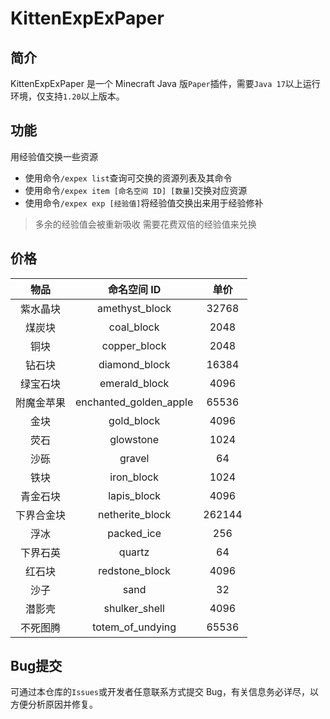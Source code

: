 # KittenExpExPaper

## 简介

KittenExpExPaper 是一个 Minecraft Java 版`Paper`插件，需要`Java 17`以上运行环境，仅支持`1.20`以上版本。

## 功能

用经验值交换一些资源

* 使用命令`/expex list`查询可交换的资源列表及其命令
* 使用命令`/expex item [命名空间 ID] [数量]`交换对应资源
* 使用命令`/expex exp [经验值]`将经验值交换出来用于经验修补

> 多余的经验值会被重新吸收
> 需要花费双倍的经验值来兑换

## 价格

|物品|命名空间 ID|单价|
|:----------:|:----------------------:|:------:|
|紫水晶块|amethyst_block|32768|
|煤炭块|coal_block|2048|
|铜块|copper_block|2048|
|钻石块|diamond_block|16384|
|绿宝石块|emerald_block|4096|
|附魔金苹果|enchanted_golden_apple|65536|
|金块|gold_block|4096|
|荧石|glowstone|1024|
|沙砾|gravel|64|
|铁块|iron_block|1024|
|青金石块|lapis_block|4096|
|下界合金块|netherite_block|262144|
|浮冰|packed_ice|256|
|下界石英|quartz|64|
|红石块|redstone_block|4096|
|沙子|sand|32|
|潜影壳|shulker_shell|4096|
|不死图腾|totem_of_undying|65536|

## Bug提交

可通过本仓库的`Issues`或开发者任意联系方式提交 Bug，有关信息务必详尽，以方便分析原因并修复。
